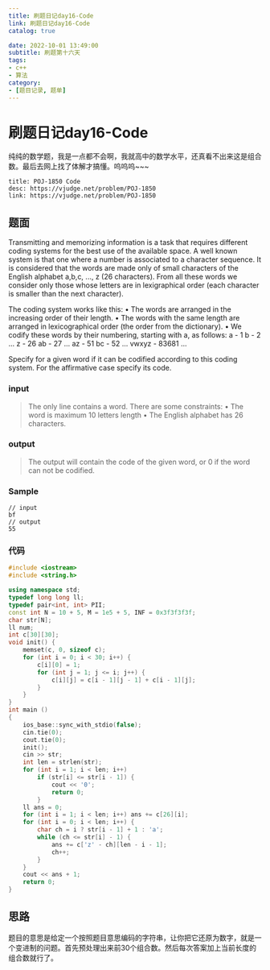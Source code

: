 ```yaml
---
title: 刷题日记day16-Code
link: 刷题日记day16-Code
catalog: true

date: 2022-10-01 13:49:00 
subtitle: 刷题第十六天
tags:
- c++
- 算法
category:
- [题目记录, 题单]
---
```

# 刷题日记day16-Code

纯纯的数学题，我是一点都不会啊，我就高中的数学水平，还真看不出来这是组合数。最后去网上找了体解才搞懂。呜呜呜~~~

```component VPCard
title: POJ-1850 Code
desc: https://vjudge.net/problem/POJ-1850
link: https://vjudge.net/problem/POJ-1850
```

## 题面

Transmitting and memorizing information is a task that requires different coding systems for the best use of the available space. A well known system is that one where a number is associated to a character sequence. It is considered that the words are made only of small characters of the English alphabet a,b,c, ..., z (26 characters). From all these words we consider only those whose letters are in lexigraphical order (each character is smaller than the next character).

The coding system works like this:
• The words are arranged in the increasing order of their length.
• The words with the same length are arranged in lexicographical order (the order from the dictionary).
• We codify these words by their numbering, starting with a, as follows:
a - 1
b - 2
...
z - 26
ab - 27
...
az - 51
bc - 52
...
vwxyz - 83681
...

Specify for a given word if it can be codified according to this coding system. For the affirmative case specify its code.

### input

> The only line contains a word. There are some constraints:
> • The word is maximum 10 letters length
> • The English alphabet has 26 characters.

### output

> The output will contain the code of the given word, or 0 if the word can not be codified.

### Sample

```
// input
bf
// output
55
```

### 代码

```cpp
#include <iostream>
#include <string.h>

using namespace std;
typedef long long ll;
typedef pair<int, int> PII;
const int N = 10 + 5, M = 1e5 + 5, INF = 0x3f3f3f3f;
char str[N];
ll num;
int c[30][30];
void init() {
    memset(c, 0, sizeof c);
    for (int i = 0; i < 30; i++) {
        c[i][0] = 1;
        for (int j = 1; j <= i; j++) {
            c[i][j] = c[i - 1][j - 1] + c[i - 1][j];
        }
    }
}
int main ()
{
    ios_base::sync_with_stdio(false);
    cin.tie(0);
    cout.tie(0);
    init();
    cin >> str;
    int len = strlen(str);
    for (int i = 1; i < len; i++)
        if (str[i] <= str[i - 1]) {
            cout << '0';
            return 0;
        }
    ll ans = 0;
    for (int i = 1; i < len; i++) ans += c[26][i];
    for (int i = 0; i < len; i++) {
        char ch = i ? str[i - 1] + 1 : 'a';
        while (ch <= str[i] - 1) {
            ans += c['z' - ch][len - i - 1];
            ch++;
        }
    }
    cout << ans + 1;
    return 0;
}
```

## 思路

题目的意思是给定一个按照题目意思编码的字符串，让你把它还原为数字，就是一个变进制的问题。首先预处理出来前30个组合数。然后每次答案加上当前长度的组合数就行了。